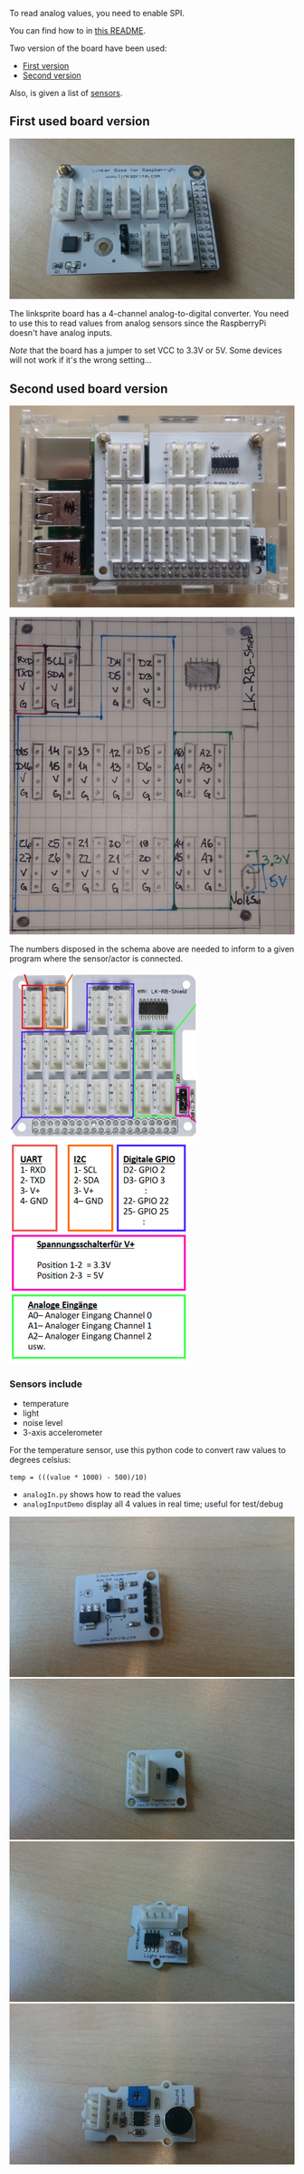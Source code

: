 To read analog values, you need to enable SPI.

You can find how to in [this README](../setup-raspberrypi/README.md).


Two version of the board have been used:
* [First version](#first-used-board-version)
* [Second version](#second-used-board-version)

Also, is given a list of [sensors](#sensors-include).

## First used board version

![image of device](images/boardv1.JPG)

The linksprite board has a 4-channel analog-to-digital converter. You need to use this to read values from analog sensors since the RaspberryPi doesn't have analog inputs.

*Note* that the board has a jumper to set VCC to 3.3V or 5V. Some devices will not work if it's the wrong setting...

## Second used board version
![boardv2](images/boardv2.jpg)

![schema](images/schema.jpg)

The numbers disposed in the schema above are needed to inform to a given program where the sensor/actor is connected.

![schema](images/schema2.jpg)
![schema](images/description.png)

### Sensors include
* temperature
* light
* noise level
* 3-axis accelerometer


For the temperature sensor, use this python code to convert raw values to degrees celsius:

    temp = (((value * 1000) - 500)/10)
    

* `analogIn.py` shows how to read the values
* `analogInputDemo` display all 4 values in real time; useful for test/debug 

![image of device](images/sensor1.JPG)
![image of device](images/sensor2.JPG)
![image of device](images/sensor3.JPG)
![image of device](images/sensor4.JPG)

